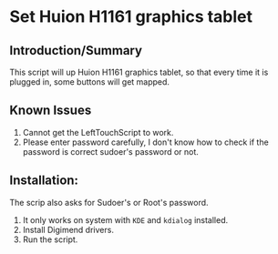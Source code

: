 # Set Huion H1161 graphics tablet

## Introduction/Summary

This script will up Huion H1161 graphics tablet, so that every time it is plugged in, some buttons will get mapped.

## Known Issues

1. Cannot get the LeftTouchScript to work.
2. Please enter password carefully, I don't know how to check if the password is correct sudoer's password or not.

## Installation:

The scrip also asks for Sudoer's or Root's password.

1. It only works on system with ```KDE``` and ```kdialog``` installed.
2. Install Digimend drivers.
3. Run the script.
